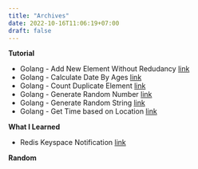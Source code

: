 ```yaml
---
title: "Archives"
date: 2022-10-16T11:06:19+07:00
draft: false
---
```


**Tutorial**

* Golang - Add New Element Without Redudancy [link](https://blog.cryppy.xyz/article/add-new-element-without-redudancy/)
* Golang - Calculate Date By Ages [link](https://blog.cryppy.xyz/article/calculate-date-by-ages/)
* Golang - Count Duplicate Element [link](https://blog.cryppy.xyz/article/count-duplicate-element/)
* Golang - Generate Random Number [link](https://blog.cryppy.xyz/article/generate-random-number/)
* Golang - Generate Random String [link](https://blog.cryppy.xyz/article/generate-random-string/)
* Golang - Get Time based on Location [link](https://blog.cryppy.xyz/article/get-time-in-location/)

**What I Learned**

* Redis Keyspace Notification [link](https://blog.cryppy.xyz/article/what-i-learned-redis-keyspace-notification/)

**Random**
